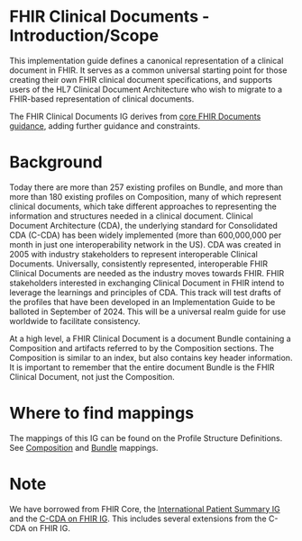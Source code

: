 # FHIR Clinical Documents - Introduction/Scope
This implementation guide defines a canonical representation of a clinical document in FHIR. It serves as a common universal starting point for those creating their own FHIR clinical document specifications, and supports users of the HL7 Clinical Document Architecture who wish to migrate to a FHIR-based representation of clinical documents.

The FHIR Clinical Documents IG derives from <a href="https://hl7.org/fhir/R4/documents.html">core FHIR Documents guidance</a>, adding further guidance and constraints. 

# Background
Today there are more than 257 existing profiles on Bundle, and more than more than 180 existing profiles on Composition, many of which represent clinical documents, which take different approaches to representing the information and structures needed in a clinical document. Clinical Document Architecture (CDA), the underlying standard for Consolidated CDA (C-CDA) has been widely implemented (more than 600,000,000 per month in just one interoperability network in the US). CDA was created in 2005 with industry stakeholders to represent interoperable Clinical Documents. Universally, consistently represented, interoperable FHIR Clinical Documents are needed as the industry moves towards FHIR. FHIR stakeholders interested in exchanging Clinical Document in FHIR intend to leverage the learnings and principles of CDA. This track will test drafts of the profiles that have been developed in an Implementation Guide to be balloted in September of 2024. This will be a universal realm guide for use worldwide to facilitate consistency.

At a high level, a FHIR Clinical Document is a document Bundle containing a Composition and artifacts referred to by the Composition sections. The Composition is similar to an index, but also contains key header information. It is important to remember that the entire document Bundle is the FHIR Clinical Document, not just the Composition. 

# Where to find mappings
The mappings of this IG can be found on the Profile Structure Definitions. See [Composition](StructureDefinition-clinical-document-composition-mappings.html#mappings-for-cda-r2-http-hl7-org-v3-cda) and [Bundle](StructureDefinition-clinical-document-bundle-mappings.html#mappings-for-cda-r2-http-hl7-org-v3-cda) mappings.

# Note
We have borrowed from FHIR Core, the [International Patient Summary IG](http://hl7.org/fhir/uv/ips/) and the [C-CDA on FHIR IG]( http://hl7.org/fhir/us/ccda/). This includes several extensions from the C-CDA on FHIR IG.


